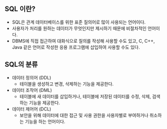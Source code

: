 ## SQL 이란?

- SQL은 관계 데이터베이스를 위한 표준 질의어로 많이 사용되는 언어이다.
- 사용자가 처리를 원하는 데이터가 무엇인지만 제시하기 때문에 비절차적인 언어이다.
- DBMS에 직접 접근하여 대화식으로 질의를 작성해 사용할 수도 있고, C, C++, Java 같은 언어로 작성한 응용 프로그램에 삽입하여 사용할 수도 있다.

## SQL의 분류

- 데이터 정의어 (DDL)
    - 테이블을 생성하고 변경, 삭제하는 기능을 제공한다.
- 데이터 조작어 (DML)
    - 테이블에 새 데이터를 삽입하거나, 테이블에 저장된 데이터를 수정, 삭제, 검색하는 기능을 제공한다.
- 데이터 제어어 (DCL)
    - 보안을 위해 데이터에 대한 접근 및 사용 권한을 사용자별로 부여하거나 취소하는 기능을 하는 언어이다.